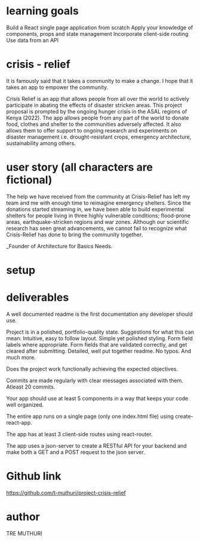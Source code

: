 # learning goals

Build a React single page application from scratch
Apply your knowledge of components, props and state management
Incorporate client-side routing
Use data from an API

# crisis - relief

It is famously said that it takes a community to make a change. I hope that it takes an app to empower the community.

Crisis Relief is an app that allows people from all over the world to actively participate in abating the effects of disaster stricken areas. This project proposal is prompted by the ongoing hunger crisis in the ASAL regions of Kenya (2022). The app allows people from any part of the world to donate food, clothes and shelter to the communities adversely affected. It also allows them to offer support to ongoing research and experiments on disaster management i.e. drought-resistant crops, emergency architecture, sustainability among others.

# user story (all characters are fictional)

The help we have received from the community at Crisis-Relief has left my team and me with enough time to reimagine emergency shelters. Since the donations started streaming in, we have been able to build experimental shelters for people living in three highly vulnerable conditions; flood-prone areas, earthquake-stricken regions and war zones. Although our scientific research has seen great advancements, we cannot fail to recognize what Crisis-Relief has done to bring the community together.

_Founder of Architecture for Basics Needs.

# setup

# deliverables

A well documented readme is the first documentation any developer should use.

Project is in a polished, portfolio-quality state. Suggestions for what this can mean: Intuitive, easy to follow layout. Simple yet polished styling. Form field labels where appropriate. Form fields that are validated correctly, and get cleared after submitting. Detailed, well put together readme. No typos. And much more.

Does the project work functionally achieving the expected objectives.

Commits are made regularly with clear messages associated with them. Atleast 20 commits.

Your app should use at least 5 components in a way that keeps your code well organized.

The entire app runs on a single page (only one index.html file) using create-react-app.

The app has at least 3 client-side routes using react-router.

The app uses a json-server to create a RESTful API for your backend and make both a GET and a POST request to the json server.

# Github link

https://github.com/t-muthuri/project-crisis-relief

# author

TRE MUTHURI